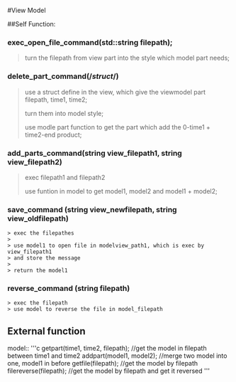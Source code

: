 #View Model

##Self Function:
### exec_open_file_command(std::string filepath);
   > turn the filepath from view part into the style which model part needs;
### delete_part_command(/*struct*/)
   > use a struct define in the view, which give the viewmodel part filepath, time1, time2;
   >
   > turn them into model style;
   >
   > use modle part function to get the part which add the 0-time1 + time2-end product;
### add_parts_command(string view_filepath1, string view_filepath2)
   > exec filepath1 and filepath2
   > 
   > use funtion in model to get model1, model2 and model1 + model2;
### save_command (string view_newfilepath, string view_oldfilepath)
    > exec the filepathes
    >
    > use model1 to open file in modelview_path1, which is exec by view_filepath1
    > and store the message
    >
    > return the model1
### reverse_command (string filepath)
    > exec the filepath
    > use model to reverse the file in model_filepath

## External function
model::
    '''c
    getpart(time1, time2, filepath);        //get the model in filepath between time1 and time2 
    addpart(model1, model2);		    //merge two model into one, model1 in before
    getfile(filepath);			    //get the model by filepath 
    filereverse(filepath);		    //get the model by filepath and  get it reversed
    '''

